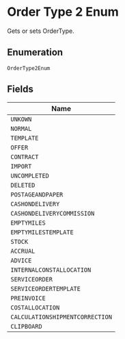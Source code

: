 
# Order Type 2 Enum

Gets or sets OrderType.

## Enumeration

`OrderType2Enum`

## Fields

| Name |
|  --- |
| `UNKOWN` |
| `NORMAL` |
| `TEMPLATE` |
| `OFFER` |
| `CONTRACT` |
| `IMPORT` |
| `UNCOMPLETED` |
| `DELETED` |
| `POSTAGEANDPAPER` |
| `CASHONDELIVERY` |
| `CASHONDELIVERYCOMMISSION` |
| `EMPTYMILES` |
| `EMPTYMILESTEMPLATE` |
| `STOCK` |
| `ACCRUAL` |
| `ADVICE` |
| `INTERNALCONSTALLOCATION` |
| `SERVICEORDER` |
| `SERVICEORDERTEMPLATE` |
| `PREINVOICE` |
| `COSTALLOCATION` |
| `CALCULATIONSHIPMENTCORRECTION` |
| `CLIPBOARD` |

